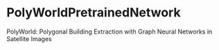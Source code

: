 # PolyWorldPretrainedNetwork
PolyWorld: Polygonal Building Extraction with Graph Neural Networks in Satellite Images
